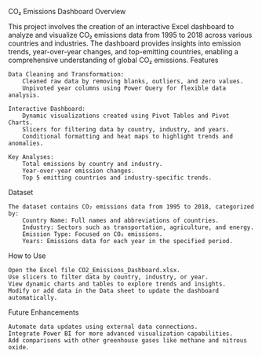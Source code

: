 CO₂ Emissions Dashboard
Overview

This project involves the creation of an interactive Excel dashboard to analyze and visualize CO₂ emissions data from 1995 to 2018 across various countries and industries. The dashboard provides insights into emission trends, year-over-year changes, and top-emitting countries, enabling a comprehensive understanding of global CO₂ emissions.
Features

    Data Cleaning and Transformation:
        Cleaned raw data by removing blanks, outliers, and zero values.
        Unpivoted year columns using Power Query for flexible data analysis.

    Interactive Dashboard:
        Dynamic visualizations created using Pivot Tables and Pivot Charts.
        Slicers for filtering data by country, industry, and years.
        Conditional formatting and heat maps to highlight trends and anomalies.

    Key Analyses:
        Total emissions by country and industry.
        Year-over-year emission changes.
        Top 5 emitting countries and industry-specific trends.

Dataset

    The dataset contains CO₂ emissions data from 1995 to 2018, categorized by:
        Country Name: Full names and abbreviations of countries.
        Industry: Sectors such as transportation, agriculture, and energy.
        Emission Type: Focused on CO₂ emissions.
        Years: Emissions data for each year in the specified period.

How to Use

    Open the Excel file CO2_Emissions_Dashboard.xlsx.
    Use slicers to filter data by country, industry, or year.
    View dynamic charts and tables to explore trends and insights.
    Modify or add data in the Data sheet to update the dashboard automatically.

Future Enhancements

    Automate data updates using external data connections.
    Integrate Power BI for more advanced visualization capabilities.
    Add comparisons with other greenhouse gases like methane and nitrous oxide.
